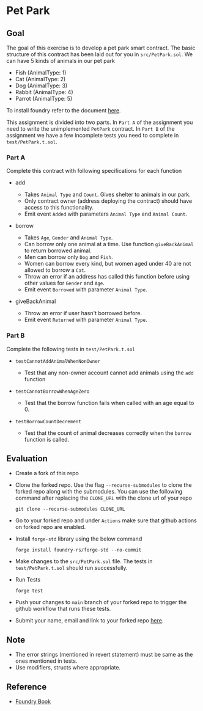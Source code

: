 # Pet Park

## Goal

The goal of this exercise is to develop a pet park smart contract. The basic structure of this contract has been laid out for you in `src/PetPark.sol`. We can have 5 kinds of animals in our pet park

-   Fish (AnimalType: 1)
-   Cat (AnimalType: 2)
-   Dog (AnimalType: 3)
-   Rabbit (AnimalType: 4)
-   Parrot (AnimalType: 5)

To install foundry refer to the document [here](https://book.getfoundry.sh/getting-started/installation).

This assignment is divided into two parts. In `Part A` of the assignment you need to write the unimplemented `PetPark` contract. In `Part B` of the assignment we have a few incomplete tests you need to complete in `test/PetPark.t.sol`.

### Part A

Complete this contract with following specifications for each function

-   add

    -   Takes `Animal Type` and `Count`. Gives shelter to animals in our park.
    -   Only contract owner (address deploying the contract) should have access to this functionality.
    -   Emit event `Added` with parameters `Animal Type` and `Animal Count`.

-   borrow

    -   Takes `Age`, `Gender` and `Animal Type`.
    -   Can borrow only one animal at a time. Use function `giveBackAnimal` to return borrowed animal.
    -   Men can borrow only `Dog` and `Fish`.
    -   Women can borrow every kind, but women aged under 40 are not allowed to borrow a `Cat`.
    -   Throw an error if an address has called this function before using other values for `Gender` and `Age`.
    -   Emit event `Borrowed` with parameter `Animal Type`.

-   giveBackAnimal
    -   Throw an error if user hasn't borrowed before.
    -   Emit event `Returned` with parameter `Animal Type`.

### Part B

Complete the following tests in `test/PetPark.t.sol`

-   `testCannotAddAnimalWhenNonOwner`
    -   Test that any non-owner account cannot add animals using the `add` function

-   `testCannotBorrowWhenAgeZero`
    -   Test that the borrow function fails when called with an age equal to 0.

-   `testBorrowCountDecrement`
    -   Test that the count of animal decreases correctly when the `borrow` function is called.

## Evaluation

-   Create a fork of this repo

-   Clone the forked repo. Use the flag `--recurse-submodules` to clone the forked repo along with the submodules. You can use the following command after replacing the `CLONE_URL` with the clone url of your repo

    ```
    git clone --recurse-submodules CLONE_URL
    ```

-   Go to your forked repo and under `Actions` make sure that github actions on forked repo are enabled.

-   Install `forge-std` library using the below command
    ```
    forge install foundry-rs/forge-std --no-commit
    ```

-   Make changes to the `src/PetPark.sol` file. The tests in `test/PetPark.t.sol` should run successfully.

-   Run Tests
    ```
    forge test
    ```

-   Push your changes to `main` branch of your forked repo to trigger the github workflow that runs these tests.

-   Submit your name, email and link to your forked repo [here](https://airtable.com/apppwJwKgRGomJLLY/shrhkY0IVT8zxiM0Z).

## Note

-   The error strings (mentioned in revert statement) must be same as the ones mentioned in tests.
-   Use modifiers, structs where appropriate.

## Reference

- [Foundry Book](https://book.getfoundry.sh/getting-started/first-steps)
